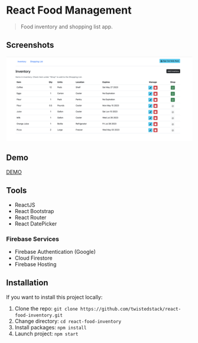 # React Food Management
> Food inventory and shopping list app.

## Screenshots

![App Screenshot](ss.png)

## Demo

[DEMO](https://food-project-4b9c2.web.app/)

## Tools
 - ReactJS  
 - React Bootstrap
 - React Router
 - React DatePicker

### Firebase Services
- Firebase Authentication (Google)
- Cloud Firestore
- Firebase Hosting

## Installation

If you want to install this project locally:

1. Clone the repo: `git clone https://github.com/twistedstack/react-food-inventory.git`
2. Change directory: `cd react-food-inventory`
3. Install packages: `npm install`
4. Launch project: `npm start`
